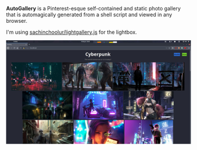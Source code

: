 **AutoGallery** is a Pinterest-esque self-contained and static photo gallery that is automagically generated from a shell script and viewed in any browser.

I'm using [sachinchoolur/lightgallery.js](https://github.com/sachinchoolur/lightgallery.js) for the lightbox.

![Screenshot](screenshot.jpg)

